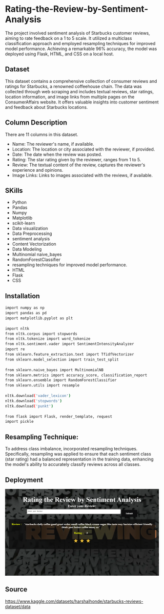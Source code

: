 #  Rating-the-Review-by-Sentiment-Analysis

The project involved sentiment analysis of Starbucks customer reviews, aiming to rate feedback on a 1 to 5 scale. It utilized a multiclass classification approach and employed resampling techniques for improved model performance. Achieving a remarkable 96% accuracy, the model was deployed using Flask, HTML, and CSS on a local host.

## Dataset
This dataset contains a comprehensive collection of consumer reviews and ratings for Starbucks, a renowned coffeehouse chain. The data was collected through web scraping and includes textual reviews, star ratings, location information, and image links from multiple pages on the ConsumerAffairs website. It offers valuable insights into customer sentiment and feedback about Starbucks locations.

## Column Description
There are 11 columns in this dataset.

* Name: The reviewer's name, if available.
* Location: The location or city associated with the reviewer, if provided.
* Date: The date when the review was posted.
* Rating: The star rating given by the reviewer, ranges from 1 to 5.
* Review: The textual content of the review, captures the reviewer's experience and opinions.
* Image Links: Links to images associated with the reviews, if available.

## SKills

- Python
- Pandas
- Numpy
- Matplotlib
- scikit-learn
- Data visualization
- Data Preprocessing
- sentiment analysis
- Content Vectorization
- Data Modeling
- Multinomial naive_bayes
- RandomForestClassifier
- resampling techniques for improved model performance.
- HTML
- Flask
- CSS


## Installation
```bash
import numpy as np 
import pandas as pd
import matplotlib.pyplot as plt

import nltk
from nltk.corpus import stopwords
from nltk.tokenize import word_tokenize
from nltk.sentiment.vader import SentimentIntensityAnalyzer
import re
from sklearn.feature_extraction.text import TfidfVectorizer
from sklearn.model_selection import train_test_split

from sklearn.naive_bayes import MultinomialNB
from sklearn.metrics import accuracy_score, classification_report
from sklearn.ensemble import RandomForestClassifier
from sklearn.utils import resample

nltk.download('vader_lexicon')
nltk.download('stopwords')
nltk.download('punkt')

from flask import Flask, render_template, request
import pickle
```
## Resampling Technique:

To address class imbalance, incorporated resampling techniques.
Specifically, resampling was applied to ensure that each sentiment class (star rating) had a balanced representation in the training data, enhancing the model's ability to accurately classify reviews across all classes.

## Deployment

![Deployment Image 1](https://github.com/rachanabv07/Rating-the-Review-by-Sentiment-Analysis/blob/main/image-.png)

## Source    
https://www.kaggle.com/datasets/harshalhonde/starbucks-reviews-dataset/data
